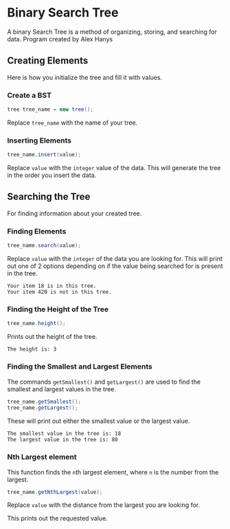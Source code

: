 # Binary Search Tree

A binary Search Tree is a method of organizing, storing, and searching for data.
Program created by Alex Hanys

## Creating Elements
Here is how you initialize the tree and fill it with values.

### Create a BST

```java
tree tree_name = new tree();
```
Replace `tree_name` with the name of your tree.
### Inserting Elements

```java
tree_name.insert(value);
```
Replace `value` with the `integer` value of the data. This will generate the tree in the order you insert the data.
## Searching the Tree
For finding information about your created tree.

### Finding Elements
```java
tree_name.search(value);
```
Replace `value` with the `integer` of the data you are looking for. This will print out one of 2 options depending on if the value being searched for is present in the tree.
```
Your item 18 is in this tree.
Your item 420 is not in this tree.
```
### Finding the Height of the Tree
```java
tree_name.height();
```
Prints out the height of the tree.
```
The height is: 3
```
### Finding the Smallest and Largest Elements
The commands `getSmallest()` and `getLargest()` are used to find the smallest and largest values in the tree.
```java
tree_name.getSmallest();
tree_name.getLargest();
```
These will print out either the smallest value or the largest value.
```
The smallest value in the tree is: 18
The largest value in the tree is: 80
``` 
### Nth Largest element 
This function finds the `n`th largest element, where `n` is the number from the largest.
```java
tree_name.getNthLargest(value);
```
Replace `value` with the distance from the largest you are looking for.

This prints out the requested value.
```

```